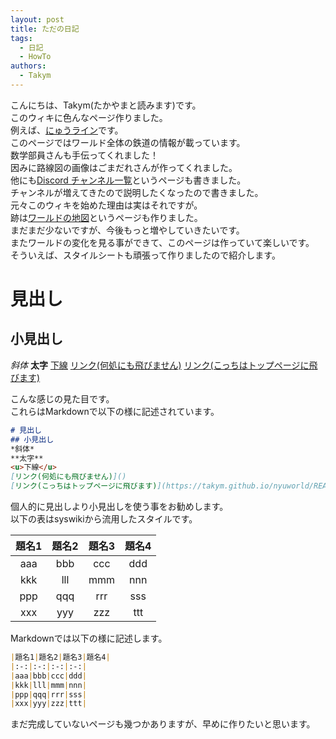 ```yaml
---
layout: post
title: ただの日記
tags:
  - 日記
  - HowTo
authors:
  - Takym
---
```

こんにちは、Takym(たかやまと読みます)です。<br />
このウィキに色んなページ作りました。<br />
例えば、[にゅうライン](https://takym.github.io/nyuworld/nyuwline/)です。<br />
このページではワールド全体の鉄道の情報が載っています。<br />
数学部員さんも手伝ってくれました！<br />
因みに路線図の画像はごまだれさんが作ってくれました。<br />
他にも[Discord チャンネル一覧](https://takym.github.io/nyuworld/discord.html)というページも書きました。<br />
チャンネルが増えてきたので説明したくなったので書きました。<br />
元々このウィキを始めた理由は実はそれですが。<br />
跡は[ワールドの地図](https://takym.github.io/nyuworld/maps/)というページも作りました。<br />
まだまだ少ないですが、今後もっと増やしていきたいです。<br />
またワールドの変化を見る事ができて、このページは作っていて楽しいです。<br />
そういえば、スタイルシートも頑張って作りましたので紹介します。<br />

# 見出し
## 小見出し
*斜体*
**太字**
<u>下線</u>
[リンク(何処にも飛びません)]()
[リンク(こっちはトップページに飛びます)](https://takym.github.io/nyuworld/README.html)

こんな感じの見た目です。<br />
これらはMarkdownで以下の様に記述されています。

```markdown
# 見出し
## 小見出し
*斜体*
**太字**
<u>下線</u>
[リンク(何処にも飛びません)]()
[リンク(こっちはトップページに飛びます)](https://takym.github.io/nyuworld/README.html)
```

個人的に見出しより小見出しを使う事をお勧めします。<br />
以下の表はsyswikiから流用したスタイルです。<br />

|題名1|題名2|題名3|題名4|
|:-:|:-:|:-:|:-:|
|aaa|bbb|ccc|ddd|
|kkk|lll|mmm|nnn|
|ppp|qqq|rrr|sss|
|xxx|yyy|zzz|ttt|

Markdownでは以下の様に記述します。

```markdown
|題名1|題名2|題名3|題名4|
|:-:|:-:|:-:|:-:|
|aaa|bbb|ccc|ddd|
|kkk|lll|mmm|nnn|
|ppp|qqq|rrr|sss|
|xxx|yyy|zzz|ttt|
```

まだ完成していないページも幾つかありますが、早めに作りたいと思います。<br />
